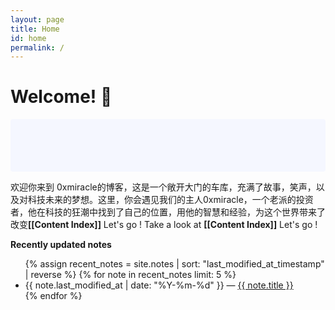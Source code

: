 ```yaml
---
layout: page
title: Home
id: home
permalink: /
---
```


# Welcome! 🌱

<p style="padding: 3em 1em; background: #f5f7ff; border-radius: 4px;">


  欢迎你来到 0xmiracle的博客，这是一个敞开大门的车库，充满了故事，笑声，以及对科技未来的梦想。这里，你会遇见我们的主人0xmiracle，一个老派的投资者，他在科技的狂潮中找到了自己的位置，用他的智慧和经验，为这个世界带来了改变<span style="font-weight: bold">[[Content Index]]</span> Let's go !
  Take a look at <span style="font-weight: bold">[[Content Index]]</span> Let's go !

  
</p>



<strong>Recently updated notes</strong>

<ul>
  {% assign recent_notes = site.notes | sort: "last_modified_at_timestamp" | reverse %}
  {% for note in recent_notes limit: 5 %}
    <li>
      {{ note.last_modified_at | date: "%Y-%m-%d" }} — <a class="internal-link" href="{{ note.url }}">{{ note.title }}</a>
    </li>
  {% endfor %}
</ul>

<style>
  .wrapper {
    max-width: 46em;
  }
</style>
